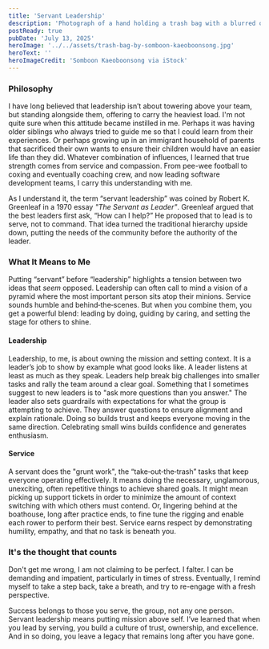 ```yaml
---
title: 'Servant Leadership'
description: 'Photograph of a hand holding a trash bag with a blurred outdoor scene in the background'
postReady: true
pubDate: 'July 13, 2025'
heroImage: '../../assets/trash-bag-by-somboon-kaeoboonsong.jpg'
heroText: ''
heroImageCredit: 'Somboon Kaeoboonsong via iStock'
---
```


### Philosophy
I have long believed that leadership isn’t about towering above your team, but standing alongside them, offering to carry the heaviest load. I'm not quite sure when this attitude became instilled in me. Perhaps it was having older siblings who always tried to guide me so that I could learn from their experiences. Or perhaps growing up in an immigrant household of parents that sacrificed their own wants to ensure their children would have an easier life than they did. Whatever combination of influences, I learned that true strength comes from service and compassion. From pee-wee football to coxing and eventually coaching crew, and now leading software development teams, I carry this understanding with me.

As I understand it, the term “servant leadership” was coined by Robert K. Greenleaf in a 1970 essay _"The Servant as Leader"_. Greenleaf argued that the best leaders first ask, “How can I help?” He proposed that to lead is to serve, not to command. That idea turned the traditional hierarchy upside down, putting the needs of the community before the authority of the leader.

### What It Means to Me
Putting “servant” before “leadership” highlights a tension between two ideas that _seem_ opposed. Leadership can often call to mind a vision of a pyramid where the most important person sits atop their minions. Service sounds humble and behind‑the‑scenes. But when you combine them, you get a powerful blend: leading by doing, guiding by caring, and setting the stage for others to shine.

#### Leadership
Leadership, to me, is about owning the mission and setting context. It is a leader’s job to show by example what good looks like. A leader listens at least as much as they speak. Leaders help break big challenges into smaller tasks and rally the team around a clear goal. Something that I sometimes suggest to new leaders is to "ask more questions than you answer." The leader also sets guardrails with expectations for what the group is attempting to achieve. They answer questions to ensure alignment and explain rationale. Doing so builds trust and keeps everyone moving in the same direction. Celebrating small wins builds confidence and generates enthusiasm.

#### Service
A servant does the "grunt work", the “take‑out‑the‑trash” tasks that keep everyone operating effectively. It means doing the necessary, unglamorous, unexciting, often repetitive things to achieve shared goals. It might mean picking up support tickets in order to minimize the amount of context switching with which others must contend. Or, lingering behind at the boathouse, long after practice ends, to fine tune the rigging and enable each rower to perform their best. Service earns respect by demonstrating humility, empathy, and that no task is beneath you.

### It's the thought that counts
Don't get me wrong, I am not claiming to be perfect. I falter. I can be demanding and impatient, particularly in times of stress. Eventually, I remind myself to take a step back, take a breath, and try to re-engage with a fresh perspective.

Success belongs to those you serve, the group, not any one person. Servant leadership means putting mission above self. I’ve learned that when you lead by serving, you build a culture of trust, ownership, and excellence. And in so doing, you leave a legacy that remains long after you have gone.